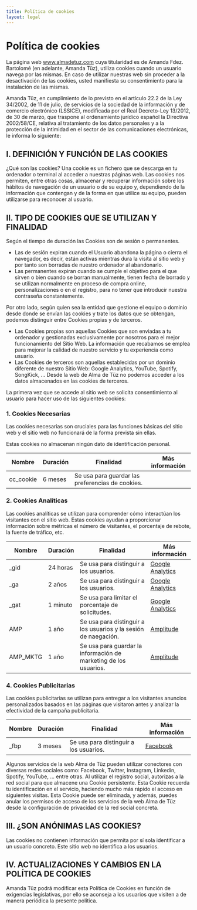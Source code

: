 ```yaml
---
title: Política de cookies
layout: legal
---
```

# Política de cookies

La página web www.almadetuz.com cuya titularidad es de Amanda Fdez. Bartolomé (en adelante, Amanda Tüz), utiliza cookies cuando un usuario navega por las mismas. En caso de utilizar nuestras web sin proceder a la desactivación de las cookies, usted manifiesta su consentimiento para la instalación de las mismas.

Amanda Tüz, en cumplimiento de lo previsto en el artículo 22.2 de la Ley 34/2002, de 11 de julio, de servicios de la sociedad de la información y de comercio electrónico (LSSICE), modificada por el Real Decreto-Ley 13/2012, de 30 de marzo, que traspone al ordenamiento jurídico español la Directiva 2002/58/CE, relativa al tratamiento de los datos personales y a la protección de la intimidad en el sector de las comunicaciones electrónicas, le informa lo siguiente:

## I. DEFINICIÓN Y FUNCIÓN DE LAS COOKIES

¿Qué son las cookies? Una cookie es un fichero que se descarga en tu ordenador o terminal al acceder a nuestras páginas web. Las cookies nos permiten, entre otras cosas, almacenar y recuperar información sobre los hábitos de navegación de un usuario o de su equipo y, dependiendo de la información que contengan y de la forma en que utilice su equipo, pueden utilizarse para reconocer al usuario.

## II. TIPO DE COOKIES QUE SE UTILIZAN Y FINALIDAD

Según el tiempo de duración las Cookies son de sesión o permanentes.

- Las de sesión expiran cuando el Usuario abandona la página o cierra el navegador, es decir, están activas mientras dura la visita al sitio web y por tanto son borradas de nuestro ordenador al abandonarlo.
- Las permanentes expiran cuando se cumple el objetivo para el que sirven o bien cuando se borran manualmente, tienen fecha de borrado y se utilizan normalmente en proceso de compra online, personalizaciones o en el registro, para no tener que introducir nuestra contraseña constantemente.

Por otro lado, según quien sea la entidad que gestione el equipo o dominio desde donde se envían las cookies y trate los datos que se obtengan, podemos distinguir entre Cookies propias y de terceros.

- Las Cookies propias son aquellas Cookies que son enviadas a tu ordenador y gestionadas exclusivamente por nosotros para el mejor funcionamiento del Sitio Web. La información que recabamos se emplea para mejorar la calidad de nuestro servicio y tu experiencia como usuario.
- Las Cookies de terceros son aquellas establecidas por un dominio diferente de nuestro Sitio Web: Google Analytics, YouTube, Spotify, SongKick, ... Desde la web de Alma de Tüz no podemos acceder a los datos almacenados en las cookies de terceros.

La primera vez que se accede al sitio web se solicita consentimiento al usuario para hacer uso de las siguientes cookies:

### 1. Cookies Necesarias

Las cookies necesarias son cruciales para las funciones básicas del sitio web y el sitio web no funcionará de la forma prevista sin ellas.

Estas cookies no almacenan ningún dato de identificación personal.

<table class="table text-soft-white"><thead>
    <tr>
        <th>Nombre</th>
        <th>Duración</th>
        <th>Finalidad</th>
        <th>Más información</th>
    </tr>
    </thead><tbody>
    <tr>
        <td>cc_cookie</td>
        <td>6 meses</td>
        <td>Se usa para guardar las preferencias de cookies.</td>
        <td></td>
    </tr>
</tbody></table>

### 2. Cookies Analíticas

Las cookies analíticas se utilizan para comprender cómo interactúan los visitantes con el sitio web. Estas cookies ayudan a proporcionar información sobre métricas el número de visitantes, el porcentaje de rebote, la fuente de tráfico, etc.

<table class="table text-soft-white"><thead>
    <tr>
        <th>Nombre</th>
        <th>Duración</th>
        <th>Finalidad</th>
        <th>Más información</th>
    </tr>
    </thead><tbody>
    <tr>
        <td>_gid</td>
        <td>24 horas</td>
        <td>Se usa para distinguir a los usuarios.</td>
        <td><a href="https://developers.google.com/analytics/devguides/collection/gtagjs/cookie-usage?hl=es" target="_blank">Google Analytics</a></td>
    </tr>
    <tr>
        <td>_ga</td>
        <td>2 años</td>
        <td>Se usa para distinguir a los usuarios.</td>
        <td><a href="https://developers.google.com/analytics/devguides/collection/gtagjs/cookie-usage?hl=es" target="_blank">Google Analytics</a></td>
    </tr>
    <tr>
        <td>_gat</td>
        <td>1 minuto</td>
        <td>Se usa para limitar el porcentaje de solicitudes.</td>
        <td><a href="https://developers.google.com/analytics/devguides/collection/gtagjs/cookie-usage?hl=es" target="_blank">Google Analytics</a></td>
    </tr>
    <tr>
        <td>AMP</td>
        <td>1 año</td>
        <td>Se usa para distinguir a los usuarios y la sesión de naegación.</td>
        <td><a href="https://www.docs.developers.amplitude.com/data/sdks/typescript-browser/#cookie-management" target="_blank">Amplitude</a></td>
    </tr>
    <tr>
        <td>AMP_MKTG</td>
        <td>1 año</td>
        <td>Se usa para guardar la información de marketing de los usuarios.</td>
        <td><a href="https://www.docs.developers.amplitude.com/data/sdks/typescript-browser/#cookie-management" target="_blank">Amplitude</a></td>
    </tr>

</tbody></table>

### 4. Cookies Publicitarias

Las cookies publicitarias se utilizan para entregar a los visitantes anuncios personalizados basados ​​en las páginas que visitaron antes y analizar la efectividad de la campaña publicitaria.

<table class="table text-soft-white"><thead>
    <tr>
        <th>Nombre</th>
        <th>Duración</th>
        <th>Finalidad</th>
        <th>Más información</th>
    </tr>
    </thead><tbody>
    <tr>
        <td>_fbp</td>
        <td>3 meses</td>
        <td>Se usa para distinguir a los usuarios.</td>
        <td><a href="https://developers.facebook.com/docs/marketing-api/conversions-api/parameters/fbp-and-fbc?locale=es_ES" target="_blank">Facebook</a></td>
    </tr>
</tbody></table>

Algunos servicios de la web Alma de Tüz pueden utilizar conectores con diversas redes sociales como: Facebook, Twitter, Instagram, Linkedin, Spotify, YouTube, ... entre otras. Al utilizar el registro social, autorizas a la red social para que almacene una Cookie persistente. Esta Cookie recuerda tu identificación en el servicio, haciendo mucho más rápido el acceso en siguientes visitas. Esta Cookie puede ser eliminada, y además, puedes anular los permisos de acceso de los servicios de la web Alma de Tüz desde la configuración de privacidad de la red social concreta.

## III. ¿SON ANÓNIMAS LAS COOKIES?

Las cookies no contienen información que permita por sí sola identificar a un usuario concreto. Este sitio web no identifica a los usuarios.

## IV. ACTUALIZACIONES Y CAMBIOS EN LA POLÍTICA DE COOKIES

Amanda Tüz podrá modificar esta Política de Cookies en función de exigencias legislativas, por ello se aconseja a los usuarios que visiten a de manera periódica la presente política.
